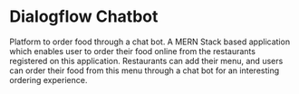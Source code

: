 # Dialogflow Chatbot
Platform to order food through a chat bot.
A MERN Stack based application which enables user to order their food online from the restaurants registered on this application.
Restaurants can add their menu, and users can order their food from this menu through a chat bot for an interesting ordering experience.
